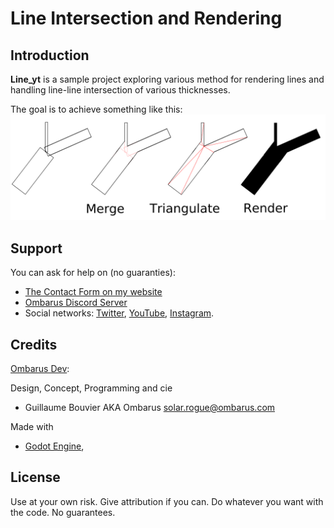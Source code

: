 # Line Intersection and Rendering


## Introduction

**Line_yt** is a sample project exploring various method for rendering lines and handling line-line intersection of various thicknesses.

The goal is to achieve something like this:
![line2d-explanation](line2d-explanation.png?raw=true "Merge, Triangulate, Render")

## Support

You can ask for help on (no guaranties):

* [The Contact Form on my website](https://www.ombarus.com/)
* [Ombarus Discord Server](https://discord.gg/8vUQuqh)
* Social networks:
  [Twitter](https://twitter.com/ombarus1/),
  [YouTube](https://www.youtube.com/channel/UCscoqrVcMbZwv5jIpKVYpDg),
  [Instagram](https://www.instagram.com/ombarus1/).

## Credits

[Ombarus Dev](https://www.ombarus.com/):

Design, Concept, Programming and cie
* Guillaume Bouvier AKA Ombarus [solar.rogue@ombarus.com](mailto:solar.rogue@ombarus.com)

Made with
* [Godot Engine](https://godotengine.org/),
  
## License

Use at your own risk. Give attribution if you can. Do whatever you want with the code. No guarantees.